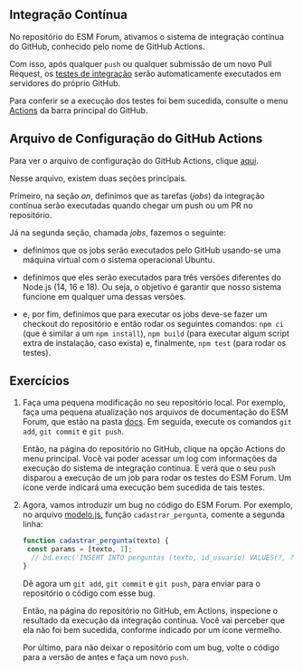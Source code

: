 ## Integração Contínua

No repositório do ESM Forum, ativamos o sistema de integração contínua do
GitHub, conhecido pelo nome de GitHub Actions.

Com isso, após qualquer `push` ou qualquer submissão 
de um novo Pull Request, os [testes de integração](testes.md) serão automaticamente executados em servidores do próprio GitHub.

Para conferir se a execução dos testes foi bem sucedida, consulte o menu 
[Actions](https://github.com/mtov/esmforum/actions) da barra principal do GitHub.


## Arquivo de Configuração do GitHub Actions

Para ver o arquivo de configuração do GitHub Actions, clique 
[aqui](../.github/workflows/node.js.yml). 

Nesse arquivo, existem duas seções principais.

Primeiro, na seção *on*, definimos que as tarefas (*jobs*) da
integração contínua serão executadas quando chegar um push ou 
um PR no repositório. 
 
Já na segunda seção, chamada *jobs*, fazemos o seguinte:

* definimos que os jobs serão executados pelo GitHub usando-se uma 
máquina virtual com o sistema operacional Ubuntu.

* definimos que eles serão executados para três versões diferentes 
do Node.js (14, 16 e 18). Ou seja, o objetivo é garantir que nosso 
sistema funcione em qualquer uma dessas versões.

* e, por fim, definimos que para executar os jobs deve-se fazer um 
checkout do repositório e então rodar os seguintes comandos: 
`npm ci` (que é similar a um `npm install`), `npm build` (para executar 
algum script extra de instalação, caso exista) e, finalmente, `npm test` 
(para rodar os testes).

## Exercícios

1. Faça uma pequena modificação no seu repositório local. Por exemplo, 
faça uma pequena atualização nos arquivos de documentação do ESM Forum, 
que estão na pasta [docs](.). Em seguida, execute os comandos 
`git add`, `git commit` e `git push`. 

    Então, na página do repositório no GitHub, clique na opção Actions do menu principal. Você vai poder acessar um log com informações da execução do sistema de integração contínua. E verá que o seu `push` disparou a execução de um job para rodar os testes do ESM Forum. Um ícone verde indicará uma execução bem sucedida de tais testes.

2. Agora, vamos introduzir um bug no código do ESM Forum. Por exemplo, no arquivo [modelo.js](../modelo.js), função `cadastrar_pergunta`, comente a segunda linha:

    ```javascript
    function cadastrar_pergunta(texto) {
     const params = [texto, 1];
      // bd.exec('INSERT INTO perguntas (texto, id_usuario) VALUES(?, ?)', params);
    }
    ```

    Dê agora um `git add`, `git commit` e `git push`, para enviar para o repositório o código com esse bug.

    Então, na página do repositório no GitHub, em Actions, inspecione o resultado da execução da integração contínua. Você vai perceber que ela não foi bem sucedida, conforme indicado por um ícone vermelho.

    Por último, para não deixar o repositório com um bug, volte o código para a versão de antes e faça um novo `push`.